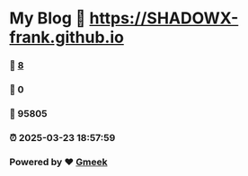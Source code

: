 # My Blog :link: https://SHADOWX-frank.github.io 
### :page_facing_up: [8](https://SHADOWX-frank.github.io/tag.html) 
### :speech_balloon: 0 
### :hibiscus: 95805 
### :alarm_clock: 2025-03-23 18:57:59 
### Powered by :heart: [Gmeek](https://github.com/Meekdai/Gmeek)
